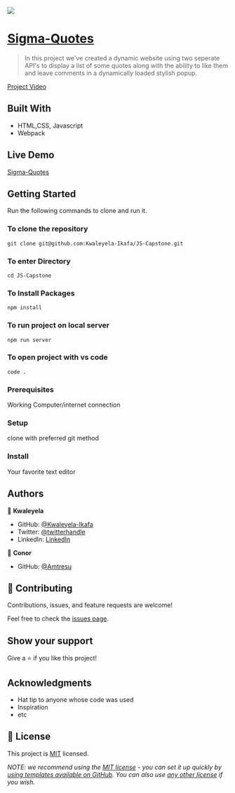 ![](https://img.shields.io/badge/Microverse-blueviolet)

# [Sigma-Quotes](https://amtresu.github.io/Sigma-Quotes/dist/)

> In this project we've created a dynamic website using two seperate API's to display a list of some quotes along with the ability to like them and leave comments in a dynamically loaded stylish popup.

[Project Video](https://drive.google.com/file/d/1vIwDGOTASHGzdesIxBsSQfe9vZJBlT4a/view?usp=sharing)


## Built With

- HTML,CSS, Javascript
- Webpack

## Live Demo 

[Sigma-Quotes](https://amtresu.github.io/Sigma-Quotes/dist/)


## Getting Started

Run the following commands to clone and run it.

### To clone the repository

  `git clone git@github.com:Kwaleyela-Ikafa/JS-Capstone.git`

### To enter Directory

`cd JS-Capstone`

### To Install Packages

`npm install`

### To run project on local server

`npm run server`

### To open project with vs code 

`code .`

### Prerequisites
Working Computer/internet connection
### Setup
clone with preferred git method
### Install
Your favorite text editor



## Authors

👤 **Kwaleyela**

- GitHub: [@Kwaleyela-Ikafa](https://github.com/Kwaleyela-Ikafa)
- Twitter: [@twitterhandle](https://twitter.com/twitterhandle)
- LinkedIn: [LinkedIn](https://linkedin.com/in/linkedinhandle)

👤 **Conor**

- GitHub: [@Amtresu](https://github.com/Amtresu)


## 🤝 Contributing

Contributions, issues, and feature requests are welcome!

Feel free to check the [issues page](../../issues/).

## Show your support

Give a ⭐️ if you like this project!

## Acknowledgments

- Hat tip to anyone whose code was used
- Inspiration
- etc

## 📝 License

This project is [MIT](./LICENSE) licensed.

_NOTE: we recommend using the [MIT license](https://choosealicense.com/licenses/mit/) - you can set it up quickly by [using templates available on GitHub](https://docs.github.com/en/communities/setting-up-your-project-for-healthy-contributions/adding-a-license-to-a-repository). You can also use [any other license](https://choosealicense.com/licenses/) if you wish._
